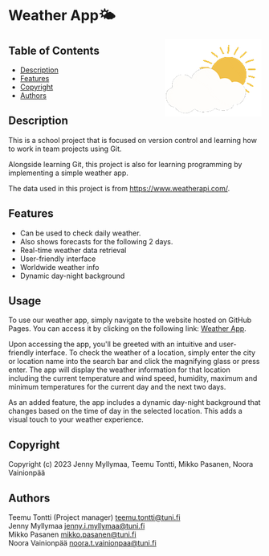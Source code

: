 # Weather App🌤️

<img align='right' alt='sun gif' src='./pics/sunny.gif'></img>

<!-- Table of Contents -->

## Table of Contents

-   [Description](#Description)
-   [Features](#Features)
-   [Copyright](#Copyright)
-   [Authors](#Authors)
    <!-- /Table of Contents -->

## Description

This is a school project that is focused on version control and learning how to work in team projects using Git.

Alongside learning Git, this project is also for learning programming by implementing a simple weather app.

The data used in this project is from https://www.weatherapi.com/.

## Features

-   Can be used to check daily weather.
-   Also shows forecasts for the following 2 days.
-   Real-time weather data retrieval
-   User-friendly interface
-   Worldwide weather info
-   Dynamic day-night background

## Usage

To use our weather app, simply navigate to the website hosted on GitHub Pages. You can access it by clicking on the following link:
[Weather App](https://teemutontti.github.io/weather-app/).

Upon accessing the app, you'll be greeted with an intuitive and user-friendly interface.
To check the weather of a location, simply enter the city or location name into the search bar and click the magnifying glass or press enter. The app will display the weather information for that location including the current temperature and wind speed, humidity, maximum and minimum temperatures for the current day and the next two days.

As an added feature, the app includes a dynamic day-night background that changes based on the time of day in the selected location. This adds a visual touch to your weather experience.

## Copyright

Copyright (c) 2023 Jenny Myllymaa, Teemu Tontti, Mikko Pasanen, Noora Vainionpää

## Authors

Teemu Tontti (Project manager) <teemu.tontti@tuni.fi> <br>
Jenny Myllymaa <jenny.i.myllymaa@tuni.fi> <br>
Mikko Pasanen <mikko.pasanen@tuni.fi> <br>
Noora Vainionpää <noora.t.vainionpaa@tuni.fi> <br>
